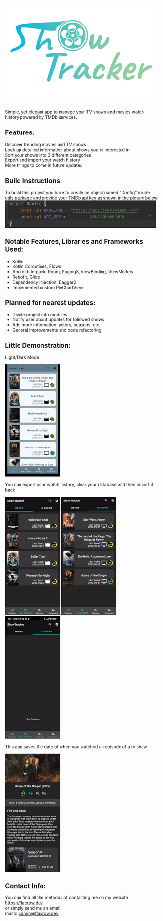 # ![]() <p align="center"><img src="./readme_pics/icon.svg"></p>

Simple, yet elegant app to manage your TV shows and movies watch history powered by TMDb services.
## Features:
Discover trending movies and TV shows  
Look up detailed information about shows you're interested in  
Sort your shows into 3 different categories  
Export and import your watch history  
More things to come in future updates  
## Build Instructions:
To build this project you have to create an object named "Config" inside utils package and provide your TMDb api key as shown in the picture below  
<img src="./readme_pics/config_img.png">  
##  Notable Features, Libraries and Frameworks Used:
* Kotlin
* Kotlin Coroutines, Flows
* Android Jetpack: Room, Paging3, ViewBinding, ViewModels
* Retrofit, Glide
* Dependency Injection: Dagger2
* Implemented custom PieChartView 
## Planned for nearest updates:
* Divide project into modules
* Notify user about updates for followed shows
* Add more information: actors, seasons, etc.
* General improvements and code refactoring

## Little Demonstration:
Light/Dark Mode  

![](readme_pics/first.gif)  

You can export your watch history, clear your database and then import it back  
<p >
  <img src="./readme_pics/second.gif" />
  <img src="./readme_pics/third.gif" /> 
  <img src="./readme_pics/fourth.gif" />
</p>  

This app saves the date of when you watched an episode of a tv show   

![](readme_pics/fifth.gif)  

## Contact Info:
You can find all the methods of contacting me on my website  
https://flacrow.dev  
or simply send me an email  
mailto:admin@flacrow.dev
